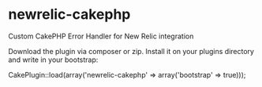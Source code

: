 newrelic-cakephp
================

Custom CakePHP Error Handler for New Relic integration

Download the plugin via composer or zip. Install it on your plugins directory and write in your bootstrap:

CakePlugin::load(array('newrelic-cakephp' => array('bootstrap' => true)));
